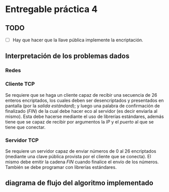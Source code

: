 # Entregable práctica 4

## TODO
- [ ] Hay que hacer que la llave pública implemente la encriptación.

## Interpretación de los problemas dados

### Redes

### Cliente TCP

Se requiere que se haga un cliente capaz de recibir una secuencia de 26 enteros encriptados, los cuales deben ser desencriptados y presentados en pantalla (por la _salida estándard_); y luego una palabra de confirmación de finalizado (_FIN_) de la cual debe hacer eco al servidor (es decir enviarla al mismo). Esta debe hacerse mediante el uso de librerías estándares, además tiene que se capaz de recibir por argumentos la *IP* y el *puerto* al que se tiene que conectar.

### Servidor TCP

Se requiere un servidor capaz de enviar números de 0 al 26 encriptados (mediante una clave pública provista por el cliente que se conecta). El mismo debe emitir la cadena _FIN_ cuando finalice el envío de los números. También se debe programar con librerías estándares.


## diagrama de flujo del algoritmo implementado
<!-- ![diagrama de flujo](./diagFlujoTP3.png) -->